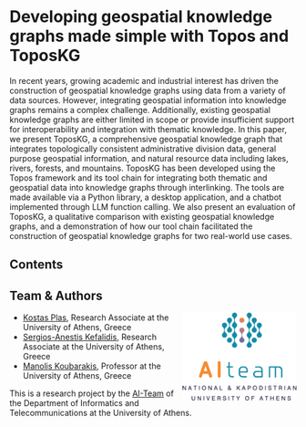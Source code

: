 # Developing geospatial knowledge graphs made simple with Topos and ToposKG

In recent years, growing academic and industrial interest has driven the
construction of geospatial knowledge graphs using data from a variety of
data sources. However, integrating geospatial information into knowledge graphs remains a complex challenge. Additionally, existing geospatial knowledge graphs are either limited in scope or provide insufficient support for interoperability and integration with thematic knowledge. In this paper, we present ToposKG, a comprehensive
geospatial knowledge graph that integrates topologically consistent
administrative division data, general purpose geospatial information, and natural resource data including lakes, rivers,
forests, and mountains. ToposKG has been developed using the Topos framework 
and its tool chain for integrating both thematic and geospatial data into knowledge graphs through interlinking. The tools are made available via a Python library, a desktop application, and a chatbot implemented through LLM function calling. We also present an evaluation of ToposKG, a qualitative comparison with existing geospatial knowledge graphs, and a demonstration of how our tool chain facilitated the construction of geospatial knowledge graphs for two real-world use cases.

## Contents

## Team & Authors

<img align="right" src="https://github.com/AI-team-UoA/.github/blob/main/AI_LOGO.png?raw=true" alt="ai-team-uoa" width="200"/>

- [Kostas Plas](https://www.madgik.di.uoa.gr/el/people/msc-student/kplas), Research Associate at the University of Athens, Greece
- [Sergios-Anestis Kefalidis](http://users.uoa.gr/~skefalidis/), Research Associate at the University of Athens, Greece
- [Manolis Koubarakis](https://cgi.di.uoa.gr/~koubarak/), Professor at the University of Athens, Greece

This is a research project by the [AI-Team](https://ai.di.uoa.gr) of the Department of Informatics and Telecommunications at the University of Athens.
